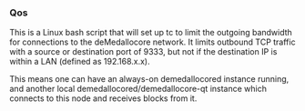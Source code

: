 ### Qos ###

This is a Linux bash script that will set up tc to limit the outgoing bandwidth for connections to the deMedallocore network. It limits outbound TCP traffic with a source or destination port of 9333, but not if the destination IP is within a LAN (defined as 192.168.x.x).

This means one can have an always-on demedallocored instance running, and another local demedallocored/demedallocore-qt instance which connects to this node and receives blocks from it.
